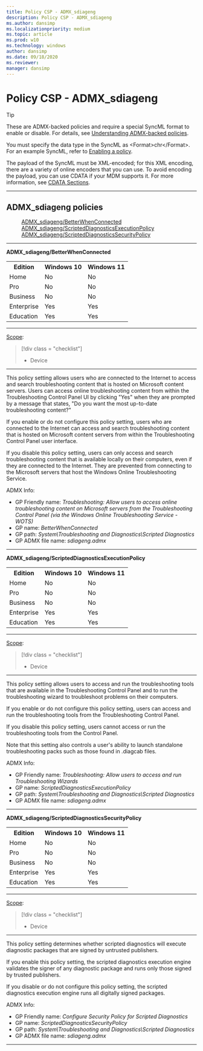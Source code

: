 ```yaml
---
title: Policy CSP - ADMX_sdiageng
description: Policy CSP - ADMX_sdiageng
ms.author: dansimp
ms.localizationpriority: medium
ms.topic: article
ms.prod: w10
ms.technology: windows
author: dansimp
ms.date: 09/18/2020
ms.reviewer: 
manager: dansimp
---
```


# Policy CSP - ADMX_sdiageng
> [!TIP]
> These are ADMX-backed policies and require a special SyncML format to enable or disable. For details, see [Understanding ADMX-backed policies](./understanding-admx-backed-policies.md).
> 
> You must specify the data type in the SyncML as &lt;Format&gt;chr&lt;/Format&gt;. For an example SyncML, refer to [Enabling a policy](./understanding-admx-backed-policies.md#enabling-a-policy).
> 
> The payload of the SyncML must be XML-encoded; for this XML encoding, there are a variety of online encoders that you can use. To avoid encoding the payload, you can use CDATA if your MDM supports it. For more information, see [CDATA Sections](http://www.w3.org/TR/REC-xml/#sec-cdata-sect).

<hr/>

<!--Policies-->
## ADMX_sdiageng policies  

<dl>
  <dd>
    <a href="#admx-sdiageng-betterwhenconnected">ADMX_sdiageng/BetterWhenConnected</a>
  </dd>
  <dd>
    <a href="#admx-sdiageng-scripteddiagnosticsexecutionpolicy">ADMX_sdiageng/ScriptedDiagnosticsExecutionPolicy</a>
  </dd>
  <dd>
    <a href="#admx-sdiageng-scripteddiagnosticssecuritypolicy">ADMX_sdiageng/ScriptedDiagnosticsSecurityPolicy</a>
  </dd>
</dl>


<hr/>

<!--Policy-->
<a href="" id="admx-sdiageng-betterwhenconnected"></a>**ADMX_sdiageng/BetterWhenConnected**  

<!--SupportedSKUs-->
<table>
<tr>
    <th>Edition</th>
    <th>Windows 10</th>
    <th>Windows 11</th> 
</tr>
<tr>
    <td>Home</td>
    <td>No</td>
    <td>No</td>
</tr>
<tr>
    <td>Pro</td>
    <td>No</td>
    <td>No</td>
</tr>
<tr>
    <td>Business</td>
    <td>No</td>
    <td>No</td>
</tr>
<tr>
    <td>Enterprise</td>
    <td>Yes</td>
    <td>Yes</td>
</tr>
<tr>
    <td>Education</td>
    <td>Yes</td>
    <td>Yes</td>
</tr>
</table>

<!--/SupportedSKUs-->
<hr/>

<!--Scope-->
[Scope](./policy-configuration-service-provider.md#policy-scope):

> [!div class = "checklist"]
> * Device

<hr/>

<!--/Scope-->
<!--Description-->
This policy setting allows users who are connected to the Internet to access and search troubleshooting content that is hosted on Microsoft content servers. Users can access online troubleshooting content from within the Troubleshooting Control Panel UI by clicking "Yes" when they are prompted by a message that states, "Do you want the most up-to-date troubleshooting content?"

If you enable or do not configure this policy setting, users who are connected to the Internet can access and search troubleshooting content that is hosted on Microsoft content servers from within the Troubleshooting Control Panel user interface.

If you disable this policy setting, users can only access and search troubleshooting content that is available locally on their computers, even if they are connected to the Internet. They are prevented from connecting to the Microsoft servers that host the Windows Online Troubleshooting Service.

<!--/Description-->


<!--ADMXBacked-->
ADMX Info:  
-   GP Friendly name: *Troubleshooting: Allow users to access online troubleshooting content on Microsoft servers from the Troubleshooting Control Panel (via the Windows Online Troubleshooting Service - WOTS)*
-   GP name: *BetterWhenConnected*
-   GP path: *System\Troubleshooting and Diagnostics\Scripted Diagnostics*
-   GP ADMX file name: *sdiageng.admx*

<!--/ADMXBacked-->
<!--/Policy-->
<hr/>

<!--Policy-->
<a href="" id="admx-sdiageng-scripteddiagnosticsexecutionpolicy"></a>**ADMX_sdiageng/ScriptedDiagnosticsExecutionPolicy**  

<!--SupportedSKUs-->
<table>
<tr>
    <th>Edition</th>
    <th>Windows 10</th>
    <th>Windows 11</th> 
</tr>
<tr>
    <td>Home</td>
    <td>No</td>
    <td>No</td>
</tr>
<tr>
    <td>Pro</td>
    <td>No</td>
    <td>No</td>
</tr>
<tr>
    <td>Business</td>
    <td>No</td>
    <td>No</td>
</tr>
<tr>
    <td>Enterprise</td>
    <td>Yes</td>
    <td>Yes</td>
</tr>
<tr>
    <td>Education</td>
    <td>Yes</td>
    <td>Yes</td>
</tr>
</table>

<!--/SupportedSKUs-->
<hr/>

<!--Scope-->
[Scope](./policy-configuration-service-provider.md#policy-scope):

> [!div class = "checklist"]
> * Device

<hr/>

<!--/Scope-->
<!--Description-->
This policy setting allows users to access and run the troubleshooting tools that are available in the Troubleshooting Control Panel and to run the troubleshooting wizard to troubleshoot problems on their computers.

If you enable or do not configure this policy setting, users can access and run the troubleshooting tools from the Troubleshooting Control Panel.

If you disable this policy setting, users cannot access or run the troubleshooting tools from the Control Panel.

Note that this setting also controls a user's ability to launch standalone troubleshooting packs such as those found in .diagcab files.

<!--/Description-->


<!--ADMXBacked-->
ADMX Info:  
-   GP Friendly name: *Troubleshooting: Allow users to access and run Troubleshooting Wizards*
-   GP name: *ScriptedDiagnosticsExecutionPolicy*
-   GP path: *System\Troubleshooting and Diagnostics\Scripted Diagnostics*
-   GP ADMX file name: *sdiageng.admx*

<!--/ADMXBacked-->
<!--/Policy-->
<hr/>

<!--Policy-->
<a href="" id="admx-sdiageng-scripteddiagnosticssecuritypolicy"></a>**ADMX_sdiageng/ScriptedDiagnosticsSecurityPolicy**  

<!--SupportedSKUs-->
<table>
<tr>
    <th>Edition</th>
    <th>Windows 10</th>
    <th>Windows 11</th> 
</tr>
<tr>
    <td>Home</td>
    <td>No</td>
    <td>No</td>
</tr>
<tr>
    <td>Pro</td>
    <td>No</td>
    <td>No</td>
</tr>
<tr>
    <td>Business</td>
    <td>No</td>
    <td>No</td>
</tr>
<tr>
    <td>Enterprise</td>
    <td>Yes</td>
    <td>Yes</td>
</tr>
<tr>
    <td>Education</td>
    <td>Yes</td>
    <td>Yes</td>
</tr>
</table>

<!--/SupportedSKUs-->
<hr/>

<!--Scope-->
[Scope](./policy-configuration-service-provider.md#policy-scope):

> [!div class = "checklist"]
> * Device

<hr/>

<!--/Scope-->
<!--Description-->
This policy setting determines whether scripted diagnostics will execute diagnostic packages that are signed by untrusted publishers.

If you enable this policy setting, the scripted diagnostics execution engine validates the signer of any diagnostic package and runs only those signed by trusted publishers.

If you disable or do not configure this policy setting, the scripted diagnostics execution engine runs all digitally signed packages.

<!--/Description-->


<!--ADMXBacked-->
ADMX Info:  
-   GP Friendly name: *Configure Security Policy for Scripted Diagnostics*
-   GP name: *ScriptedDiagnosticsSecurityPolicy*
-   GP path: *System\Troubleshooting and Diagnostics\Scripted Diagnostics*
-   GP ADMX file name: *sdiageng.admx*

<!--/ADMXBacked-->
<!--/Policy-->
<hr/>


<!--/Policies-->

